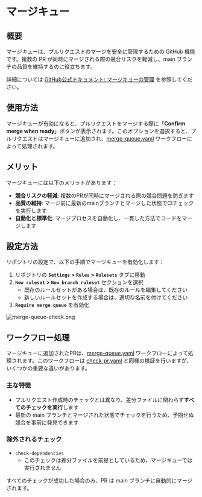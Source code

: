 # マージキュー

## 概要

マージキューは、プルリクエストのマージを安全に管理するための GitHub 機能です。複数の PR が同時にマージされる際の競合リスクを軽減し、main ブランチの品質を維持するのに役立ちます。

詳細については [GitHub公式ドキュメント: マージキューの管理](https://docs.github.com/ja/repositories/configuring-branches-and-merges-in-your-repository/configuring-pull-request-merges/managing-a-merge-queue) を参照してください。

## 使用方法

マージキューが有効になると、プルリクエストをマージする際に「**Confirm merge when ready**」ボタンが表示されます。このオプションを選択すると、プルリクエストはマージキューに追加され、[merge-queue.yaml](../.github/workflows/merge-queue.yaml) ワークフローによって処理されます。

## メリット

マージキューには以下のメリットがあります：

- **競合リスクの軽減**: 複数のPRが同時にマージされる際の競合問題を防ぎます
- **品質の維持**: マージ前に最新のmainブランチとマージした状態でCIチェックを実行します
- **自動化と標準化**: マージプロセスを自動化し、一貫した方法でコードをマージします

## 設定方法

リポジトリの設定で、以下の手順でマージキューを有効化します：

1. リポジトリの **`Settings` > `Rules` > `Rulesets`** タブに移動
2. **`New ruleset` > `New branch ruleset`** セクションを選択
   - 既存のルールセットがある場合は、既存のルールを編集してください
   - 新しいルールセットを作成する場合は、適切な名前を付けてください
3. **`Require merge queue`** を有効化

![merge-queue-check.png](../images/merge-queue-check.png)

## ワークフロー処理

マージキューに追加されたPRは、[merge-queue.yaml](../.github/workflows/merge-queue.yaml) ワークフローによって処理されます。このワークフローは [check-pr.yaml](../.github/workflows/check-pr.yaml) と同様の検証を行いますが、いくつかの重要な違いがあります。

### 主な特徴

- プルリクエスト作成時のチェックとは異なり、差分ファイルに関わらず**すべてのチェックを実行**します
- 最新の main ブランチとマージされた状態でチェックを行うため、予期せぬ競合を事前に発見できます

### 除外されるチェック

- `check-dependencies`
  - このチェックは差分ファイルを前提としているため、マージキューでは実行されません

すべてのチェックが成功した場合のみ、PR は main ブランチに自動的にマージされます。
